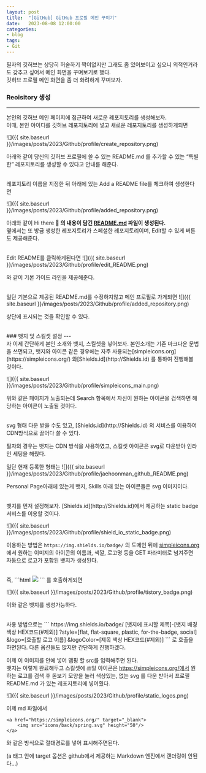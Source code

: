 ```yaml
---
layout: post
title:	"[GitHub] GitHub 프로필 메인 꾸미기"
date:	2023-08-08 12:00:00
categories:
- blog
tags:
- Git
---
```


필자의 깃허브는 상당히 허술하기 짝이없지만 그래도 좀 있어보이고 싶으니 외적인거라도 갖추고 싶어서 메인 화면을 꾸며보기로 했다.  
깃허브 프로필 메인 화면을 좀 더 화려하게 꾸며보자.


### Reoisitory 생성
---
본인의 깃허브 메인 페이지에 접근하여 새로운 레포지토리를 생성해보자.  
이때, 본인 아이디를 깃허브 레포지토리에 넣고 새로운 레포지토리를 생성하게되면

![]({{ site.baseurl }}/images/posts/2023/Github/profile/create_repository.png)

아래와 같이 당신의 깃허브 프로필에 쓸 수 있는 README.md 를 추가할 수 있는 “특별한” 레포지토리를 생성할 수 있다고 안내를 해준다.

<br>
레포지토리 이름을 지정한 뒤 아래에 있는 Add a README file를 체크하여 생성한다면

![]({{ site.baseurl }}/images/posts/2023/Github/profile/added_repository.png)

아래와 같이 Hi there **👋 의 내용이 담긴 [README.md](http://README.md) 파일이 생성된다.**  
옆에서는 또 방금 생성한 레포지토리가 스페셜한 레포지토리이며, Edit할 수 있게 버튼도 제공해준다.

<br>
Edit README를 클릭하게된다면
![]({{ site.baseurl }}/images/posts/2023/Github/profile/edit_README.png)

와 같이 기본 가이드 라인을 제공해준다.

<br>
일단 기본으로 제공된 README.md를 수정하지않고 메인 프로필로 가게되면
![]({{ site.baseurl }}/images/posts/2023/Github/profile/added_repository.png)

상단에 표시되는 것을 확인할 수 있다.

<br>
### 뱃지 및 스킬셋 설정
---
<br>
자 이제 간단하게 본인 소개와 뱃지, 스킬셋을 넣어보자.
본인소개는 기존 마크다운 문법을 쓰면되고, 뱃지와 아이콘 같은 경우에는 자주 사용되는[simpleicons.org](https://simpleicons.org/)
와[Shields.id](http://Shields.id) 를 통하여 진행해볼 것이다.

![]({{ site.baseurl }}/images/posts/2023/Github/profile/simpleicons_main.png)

위와 같은 페이지가 노출되는데 Search 항목에서 자신이 원하는 아이콘을 검색하면 해당하는 아이콘이 노출될 것이다.

<br>
svg 형태 다운 받을 수도 있고, [Shields.id](http://Shields.id) 의 서비스를 이용하여 CDN방식으로 끌어다 쓸 수 있다.

필자의 경우는 뱃지는 CDN 방식을 사용하였고, 스킬셋 아이콘은 svg로 다운받아 인라인 세팅을 해줬다.

일단 현재 등록한 형태는
![]({{ site.baseurl }}/images/posts/2023/Github/profile/jaehoonman_github_README.png)

Personal Page아래에 있는게 뱃지, Skills 아래 있는 아이콘들은 svg 이미지이다.

<br>
뱃지를 먼저 설정해보자.  
[Shields.id](http://Shields.id)에서 제공하는 static badge 서비스를 이용할 것이다.

![]({{ site.baseurl }}/images/posts/2023/Github/profile/shield_io_static_badge.png)


이용하는 방법은 `https://img.shields.io/badge/` 의 도메인 뒤에 [simpleicons.org](https://simpleicons.org/)에서
 원하는 이미지의 아이콘의 이름과, 색깔, 로고명 등을 GET 파라미터로 넘겨주면 자동으로 로고가 포함된 뱃지가 생성된다.

<br>
즉,
```html
<img src="https://img.shields.io/badge/Tistory-FF8224?style=flat&logo=tistory&logoColor=000000"/>
```
를 호출하게되면

![]({{ site.baseurl }}/images/posts/2023/Github/profile/tistory_badge.png)

이와 같은 뱃지를 생성가능하다.

<br>
사용 방법으로는
```
https://img.shields.io/badge/
[뱃지에 표시할 제목]-[뱃지 배경 색상 HEX코드(#제외)]
?style=[flat, flat-square, plastic, for-the-badge, social]
&logo=[호출할 로고 이름]
&logoColor=[제목 색상 HEX코드(#제외)]
```
로 호출을 하면된다.  
다른 옵션들도 많지만 간단하게 진행하겠다.

이제 이 이미지를 <a></a> 안에 넣어 맵핑 할 src를 입력해주면 된다.  
뱃지는 이렇게 완료해두고 스킬셋에 쓰일 아이콘은 https://simpleicons.org/에서 원하는 로고를 검색 후 돋보기 모양을 눌러 색상있는, 없는 svg 를 다운 받아서 프로필 README.md 가 있는 레포지토리에 넣어줬다.

![]({{ site.baseurl }}/images/posts/2023/Github/profile/static_logos.png)

이제 md 파일에서
```
<a href="https://simpleicons.org/" target="_blank">
    <img src="icons/back/spring.svg" height="50"/>
</a>
```
와 같은 방식으로 절대경로를 넣어 표시해주면된다.

(a 태그 안에 target 옵션은 github에서 제공하는 Markdown 엔진에서 랜더링이 안된다…)
